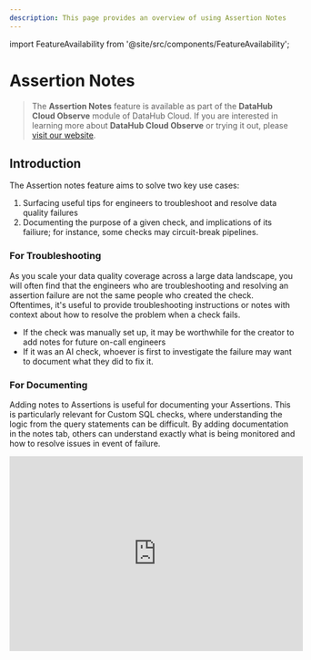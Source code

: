 ```yaml
---
description: This page provides an overview of using Assertion Notes
---
```


import FeatureAvailability from '@site/src/components/FeatureAvailability';

# Assertion Notes

<FeatureAvailability saasOnly />

> The **Assertion Notes** feature is available as part of the **DataHub Cloud Observe** module of DataHub Cloud.
> If you are interested in learning more about **DataHub Cloud Observe** or trying it out, please [visit our website](https://datahub.com/products/data-observability/).

## Introduction

The Assertion notes feature aims to solve two key use cases:

1. Surfacing useful tips for engineers to troubleshoot and resolve data quality failures
2. Documenting the purpose of a given check, and implications of its failiure; for instance, some checks may circuit-break pipelines.

### For Troubleshooting

As you scale your data quality coverage across a large data landscape, you will often find that the engineers who are troubleshooting and resolving an assertion failure are not the same people who created the check.
Oftentimes, it's useful to provide troubleshooting instructions or notes with context about how to resolve the problem when a check fails. 

- If the check was manually set up, it may be worthwhile for the creator to add notes for future on-call engineers
- If it was an AI check, whoever is first to investigate the failure may want to document what they did to fix it.

### For Documenting

Adding notes to Assertions is useful for documenting your Assertions. This is particularly relevant for Custom SQL checks, where understanding the logic from the query statements can be difficult. By adding documentation in the notes tab, others can understand exactly what is being monitored and how to resolve issues in event of failure. 

<iframe width="516" height="342" src="https://www.loom.com/embed/a6cb07d33e8440acafacea381912f904?sid=32918cd5-9ebf-4aa0-90bc-37fae84d1841" frameborder="0" webkitallowfullscreen mozallowfullscreen allowfullscreen></iframe>
